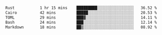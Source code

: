 <!--START_SECTION:waka-->

```txt
Rust           1 hr 15 mins    █████████░░░░░░░░░░░░░░░░   36.52 %
Cairo          42 mins         █████░░░░░░░░░░░░░░░░░░░░   20.53 %
TOML           29 mins         ███▓░░░░░░░░░░░░░░░░░░░░░   14.11 %
Bash           24 mins         ███░░░░░░░░░░░░░░░░░░░░░░   12.14 %
Markdown       18 mins         ██▒░░░░░░░░░░░░░░░░░░░░░░   08.92 %
```

<!--END_SECTION:waka-->